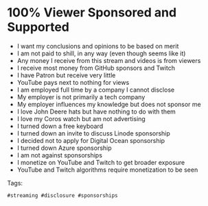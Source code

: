 # 100% Viewer Sponsored and Supported

*  I want my conclusions and opinions to be based on merit
*  I am not paid to shill, in any way (even though seems like it)
*  Any money I receive from this stream and videos is from viewers
*  I receive most money from GitHub sponsors and Twitch
*  I have Patron but receive very little
*  YouTube pays next to nothing for views
*  I am employed full time by a company I cannot disclose
*  My employer is not primarily a tech company
*  My employer influences my knowledge but does not sponsor me
*  I love John Deere hats but have nothing to do with them
*  I love my Coros watch but am not advertising
*  I turned down a free keyboard
*  I turned down an invite to discuss Linode sponsorship
*  I decided not to apply for Digital Ocean sponsorship
*  I turned down Azure sponsorship
*  I am not against sponsorships
*  I monetize on YouTube and Twitch to get broader exposure
*  YouTube and Twitch algorithms require monetization to be seen

Tags:

    #streaming #disclosure #sponsorships
